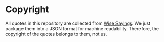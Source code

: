 # Copyright

All quotes in this repository are collected from [Wise Sayings](https://www.wisesayings.com).
We just package them into a JSON format for machine readability.
Therefore, the copyright of the quotes belongs to them, not us.